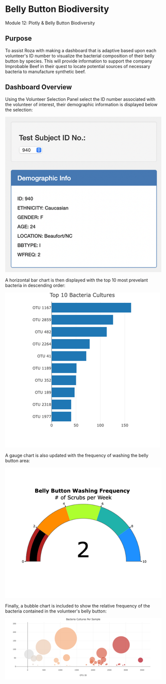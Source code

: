# Belly Button Biodiversity
Module 12:  Plotly & Belly Button Biodiversity

## Purpose

To assist Roza with making a dashboard that is adaptive based upon each volunteer's ID number to visualize the bacterial composition of their belly button by species. This will provide information to support the company Improbable Beef in their quest to locate potential sources of necessary bacteria to manufacture synthetic beef.

## Dashboard Overview

Using the Volunteer Selection Panel select the ID number associated with the volunteer of interest, their demographic information is displayed below the selection:

![Volunteer Selection Panel](https://github.com/sqrtofpi/sqrtofpi.github.io/blob/cc727290ece81a5b20e5b46ababb69d1ade23e45/Resources/Test%20Subject%20Selection%20-%20Test%20Subject%20ID%20No%20-%20940.png)

A horizontal bar chart is then displayed with the top 10 most prevelant bacteria in descending order:

![Horizontal Bar Chart](https://github.com/sqrtofpi/sqrtofpi.github.io/blob/cc727290ece81a5b20e5b46ababb69d1ade23e45/Resources/Horizontal%20Bar%20Chart%20-%20Test%20Subject%20ID%20No%20-%20940.png)

A gauge chart is also updated with the frequency of washing the belly button area:

![Gauge Chart](https://github.com/sqrtofpi/sqrtofpi.github.io/blob/cc727290ece81a5b20e5b46ababb69d1ade23e45/Resources/Gauge%20Chart%20-%20Test%20Subject%20ID%20No%20-%20940.png)

Finally, a bubble chart is included to show the relative frequency of the bacteria contained in the volunteer's belly button:

![Bubble Chart](https://github.com/sqrtofpi/sqrtofpi.github.io/blob/cc727290ece81a5b20e5b46ababb69d1ade23e45/Resources/Bubble%20Chart%20-%20Test%20Subject%20ID%20No%20-%20940.png)
